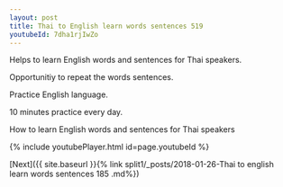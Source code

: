 ```yaml
---
layout: post
title: Thai to English learn words sentences 519 
youtubeId: 7dha1rjIwZo
---
```

 
 
Helps to learn English words and sentences for Thai speakers.

Opportunitiy to repeat the words sentences. 

Practice English language. 
 
10 minutes practice every day. 
 
How to learn English words and sentences for Thai speakers 
 
{% include youtubePlayer.html id=page.youtubeId %}
 
 
[Next]({{ site.baseurl }}{% link  split1/_posts/2018-01-26-Thai to english learn words sentences 185 .md%})
 
